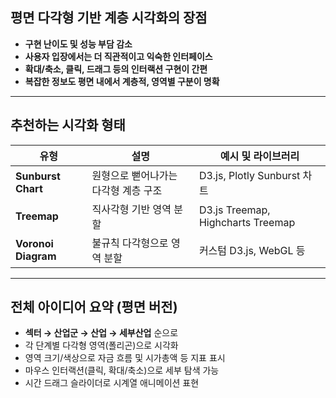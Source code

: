 
## 평면 다각형 기반 계층 시각화의 장점

* **구현 난이도 및 성능 부담 감소**
* **사용자 입장에서는 더 직관적이고 익숙한 인터페이스**
* **확대/축소, 클릭, 드래그 등의 인터랙션 구현이 간편**
* **복잡한 정보도 평면 내에서 계층적, 영역별 구분이 명확**

---

## 추천하는 시각화 형태

| 유형                  | 설명                   | 예시 및 라이브러리                        |
| ------------------- | -------------------- | --------------------------------- |
| **Sunburst Chart**  | 원형으로 뻗어나가는 다각형 계층 구조 | D3.js, Plotly Sunburst 차트         |
| **Treemap**         | 직사각형 기반 영역 분할        | D3.js Treemap, Highcharts Treemap |
| **Voronoi Diagram** | 불규칙 다각형으로 영역 분할      | 커스텀 D3.js, WebGL 등                |

---

## 전체 아이디어 요약 (평면 버전)

* **섹터 → 산업군 → 산업 → 세부산업** 순으로
* 각 단계별 다각형 영역(폴리곤)으로 시각화
* 영역 크기/색상으로 자금 흐름 및 시가총액 등 지표 표시
* 마우스 인터랙션(클릭, 확대/축소)으로 세부 탐색 가능
* 시간 드래그 슬라이더로 시계열 애니메이션 표현

